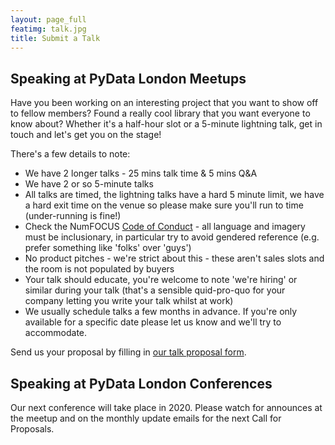 ```yaml
---
layout: page_full
featimg: talk.jpg
title: Submit a Talk
---
```

## Speaking at PyData London Meetups

Have you been working on an interesting project that you want to show off to
fellow members? Found a really cool library that you want everyone to know
about? Whether it's a half-hour slot or a 5-minute lightning talk, get in touch
and let's get you on the stage! 

There's a few details to note:
* We have 2 longer talks - 25 mins talk time & 5 mins Q&A
* We have 2 or so 5-minute talks
* All talks are timed, the lightning talks have a hard 5 minute limit, we have
  a hard exit time on the venue so please make sure you'll run to time
  (under-running is fine!)
* Check the NumFOCUS [Code of Conduct](https://numfocus.org/code-of-conduct) -
  all language and imagery must be inclusionary, in particular try to avoid
  gendered reference (e.g. prefer something like 'folks' over 'guys')
* No product pitches - we're strict about this - these aren't sales slots and
  the room is not populated by buyers
* Your talk should educate, you're welcome to note 'we're hiring' or similar
  during your talk (that's a sensible quid-pro-quo for your company letting you
  write your talk whilst at work)
* We usually schedule talks a few months in advance. If you're only available
  for a specific date please let us know and we'll try to accommodate.

Send us your proposal by filling in [our talk proposal form](http://bit.ly/pydata-london-proposal).

## Speaking at PyData London Conferences

Our next conference will take place in 2020. Please watch for announces at the
meetup and on the monthly update emails for the next Call for Proposals.
